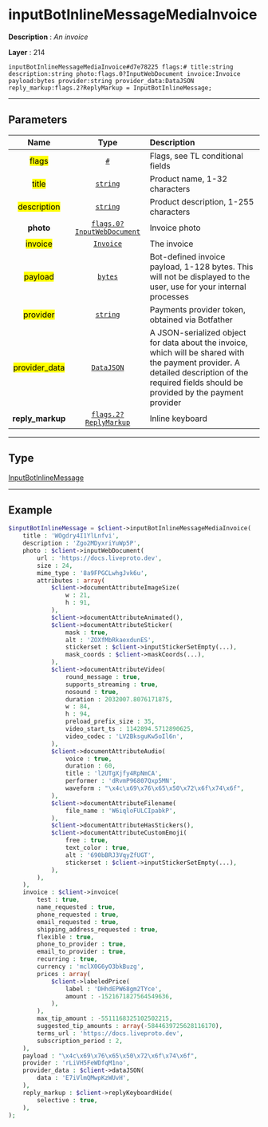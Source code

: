 # inputBotInlineMessageMediaInvoice

**Description** : *An invoice*

**Layer** : 214

```tl
inputBotInlineMessageMediaInvoice#d7e78225 flags:# title:string description:string photo:flags.0?InputWebDocument invoice:Invoice payload:bytes provider:string provider_data:DataJSON reply_markup:flags.2?ReplyMarkup = InputBotInlineMessage;
```

---

## Parameters

| Name | Type | Description |
| :---: | :---: | :--- |
| <mark>flags</mark> | [`#`](type/#) | Flags, see TL conditional fields |
| <mark>title</mark> | [`string`](type/string) | Product name, 1-32 characters |
| <mark>description</mark> | [`string`](type/string) | Product description, 1-255 characters |
| **photo** | [`flags.0?InputWebDocument`](type/InputWebDocument) | Invoice photo |
| <mark>invoice</mark> | [`Invoice`](type/Invoice) | The invoice |
| <mark>payload</mark> | [`bytes`](type/bytes) | Bot-defined invoice payload, 1-128 bytes. This will not be displayed to the user, use for your internal processes |
| <mark>provider</mark> | [`string`](type/string) | Payments provider token, obtained via Botfather |
| <mark>provider_data</mark> | [`DataJSON`](type/DataJSON) | A JSON-serialized object for data about the invoice, which will be shared with the payment provider. A detailed description of the required fields should be provided by the payment provider |
| **reply_markup** | [`flags.2?ReplyMarkup`](type/ReplyMarkup) | Inline keyboard |

---

## Type

[InputBotInlineMessage](type/InputBotInlineMessage)

---

## Example

```php
$inputBotInlineMessage = $client->inputBotInlineMessageMediaInvoice(
	title : 'WOgdry4I1YlLnfvi',
	description : 'Zgo2MDyxriYuWp5P',
	photo : $client->inputWebDocument(
		url : 'https://docs.liveproto.dev',
		size : 24,
		mime_type : '8a9FPGCLwhgJvk6u',
		attributes : array(
			$client->documentAttributeImageSize(
				w : 21,
				h : 91,
			),
			$client->documentAttributeAnimated(),
			$client->documentAttributeSticker(
				mask : true,
				alt : 'ZOXfMbRkaexdunES',
				stickerset : $client->inputStickerSetEmpty(...),
				mask_coords : $client->maskCoords(...),
			),
			$client->documentAttributeVideo(
				round_message : true,
				supports_streaming : true,
				nosound : true,
				duration : 2032007.8076171875,
				w : 84,
				h : 94,
				preload_prefix_size : 35,
				video_start_ts : 1142894.5712890625,
				video_codec : 'LV2BksguKw5oIl6n',
			),
			$client->documentAttributeAudio(
				voice : true,
				duration : 60,
				title : 'l2UTgXjfy4RpNmCA',
				performer : 'dRvmP96807Qxp5MN',
				waveform : "\x4c\x69\x76\x65\x50\x72\x6f\x74\x6f",
			),
			$client->documentAttributeFilename(
				file_name : 'W6iqloFULCIpabkP',
			),
			$client->documentAttributeHasStickers(),
			$client->documentAttributeCustomEmoji(
				free : true,
				text_color : true,
				alt : '690bBRJ3VqyZfUGT',
				stickerset : $client->inputStickerSetEmpty(...),
			),
		),
	),
	invoice : $client->invoice(
		test : true,
		name_requested : true,
		phone_requested : true,
		email_requested : true,
		shipping_address_requested : true,
		flexible : true,
		phone_to_provider : true,
		email_to_provider : true,
		recurring : true,
		currency : 'mclX0G6yO3bkBuzg',
		prices : array(
			$client->labeledPrice(
				label : 'DHhdEPW68gm2TYce',
				amount : -1521671827564549636,
			),
		),
		max_tip_amount : -5511168325102502215,
		suggested_tip_amounts : array(-5844639725628116170),
		terms_url : 'https://docs.liveproto.dev',
		subscription_period : 2,
	),
	payload : "\x4c\x69\x76\x65\x50\x72\x6f\x74\x6f",
	provider : 'rLiVH5FeWDfqM1no',
	provider_data : $client->dataJSON(
		data : 'E7iVlmQMwpKzWUvH',
	),
	reply_markup : $client->replyKeyboardHide(
		selective : true,
	),
);
```